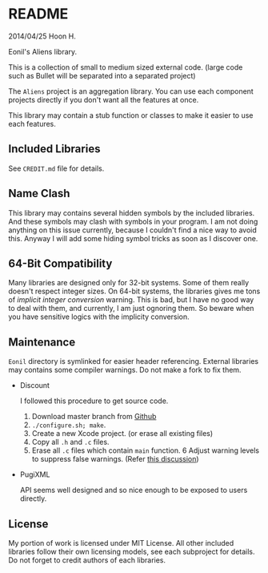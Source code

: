 README
======
2014/04/25
Hoon H.



Eonil's Aliens library.







This is a collection of small to medium sized external code. (large
code such as Bullet will be separated into a separated project)

The `Aliens` project is an aggregation library. You can use each component 
projects directly if you don't want all the features at once.

This library may contain a stub function or classes to make it easier to use
each features.











Included Libraries
------------------
See `CREDIT.md` file for details.


	
	
	
	
Name Clash
----------
This library may contains several hidden symbols by the included libraries.
And these symbols may clash with symbols in your program. I am not doing anything on this issue
currently, because I couldn't find a nice way to avoid this. Anyway I will add some hiding symbol 
tricks as soon as I discover one.
	
	
	




64-Bit Compatibility
--------------------
Many libraries are designed only for 32-bit systems.
Some of them really doesn't respect integer sizes. On 64-bit systems, the libraries gives me tons
of *implicit integer conversion* warning. This is bad, but I have no good way to deal with them, 
and currently, I am just ognoring them. So beware when you have sensitive logics with the implicity
conversion. 


	
	
	

Maintenance
-----------
`Eonil` directory is symlinked for easier header referencing.
External libraries may contains some compiler warnings. Do not make a fork to fix them.

-	Discount

	I followed this procedure to get source code.
	
	1.	Download master branch from [Github](https://github.com/Orc/discount)
	2.	`./configure.sh; make`.
	3.	Create a new Xcode project. (or erase all existing files)
	4.	Copy all `.h` and `.c` files.
	5.	Erase all `.c` files which contain `main` function.
	6	Adjust warning levels to suppress false warnings. (Refer [this discussion](https://github.com/Orc/discount/issues/105`))


-	PugiXML

	API seems well designed and so nice enough to be exposed to users directly.






License
-------
My portion of work is licensed under MIT License.
All other included libraries follow their own licensing models, see each subproject for details.
Do not forget to credit authors of each libraries.







